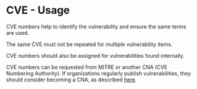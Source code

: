 # CVE - Usage

CVE numbers help to identify the vulnerability and ensure the same terms are used.

The same CVE must not be repeated for multiple vulnerability items.

CVE numbers should also be assigned for vulnerabilities found internally.

CVE numbers can be requested from MITRE or another CNA (CVE Numbering Authority).
If organizations regularly publish vulnerabilities, they should consider becoming a CNA, as described [here](https://www.cve.org/PartnerInformation/Partner#HowToBecomeAPartner).
